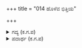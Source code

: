 +++
title = "014 ಹೊಳೆವ ಭಿತ್ತಿಯ"

+++

<details><summary>ಗದ್ಯ (ಕ.ಗ.ಪ) </summary>

14. ಹೊಳೆಯುವ ಗೋಡೆಗಳಿಂದಲೂ, ಸಾಲಾಗಿರುವ ಮೂರ್ತಿಗಳಿಂದಲೂ, ಮುತ್ತು, ವಜ್ರಮಣಿಗಳ ಮಂಗಳಮಯವಾದ ದೊಡ್ಡಕಿರಣಗಳಿಂದಲೂ, ಕೃತಕವಾಗಿ ಮಾಡಿಟ್ಟ ಚಿತ್ರ ಪತ್ರಗಳ ರಚನೆಯಿಂದಲೂ ಶೋಭಿಸುತ್ತಾ "ಇದೇನು ಭೂಮಿಗೆ ಇಳಿದು ಬಂದಿರುವ ಪುಷ್ಪಕವಿಮಾನವೋ, ಹೊಸದಾದ ಸೂರ್ಯನ ರಥವೋ ಅಥವಾ ಕ್ಷೀರ ಸಾಗರಶಯನನಾದ ನಾರಾಯಣನ ಮಲಗುವ ಮನೆಯೋ" ಎಂದು ಭ್ರಮಿಸುವಂತೆ ಬಹು ಸೊಗಸಾಗಿ ಆ ಮಂಟಪ ಕಂಗೊಳಿಸುತ್ತಿತ್ತು. ಅಲ್ಲಿನ ಏರ್ಪಾಡುಗಳನ್ನು ಏನೆಂದು ವರ್ಣಿಸುವುದು ?
</details>

<details><summary>ಪದಾರ್ಥ (ಕ.ಗ.ಪ) </summary>

ಭಿತ್ತಿ-ಗೋಡೆ, ಭಂಜಿಕೆ-ಮೂರ್ತಿ, ಮೌಕ್ತಿಕ-ಮುತ್ತು, ನಳಿನಮಿತ್ರ-ಸೂರ್ಯ, ಸೆಜ್ಜೆ-ಮಲಗುವ ಮನೆ
</details>
